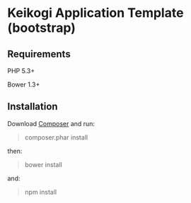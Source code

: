 Keikogi Application Template (bootstrap)
========================================

Requirements
------------
PHP 5.3+

Bower 1.3+

Installation
------------
Download <a href="https://getcomposer.org/download/">Composer</a> and run:
> composer.phar install

then:
> bower install

and:
> npm install
